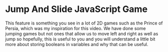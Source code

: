 # Jump And Slide JavaScript Game
 This feature is something you see in a lot of 2D games such as the Prince of Persia, which was my inspiration for this video. We have done some jumping games but not ones that allow us to move left and right as well as jump so hopefully, this is useful to you and you will understand a little bit more about storing booleans in variables and why that can be useful.
